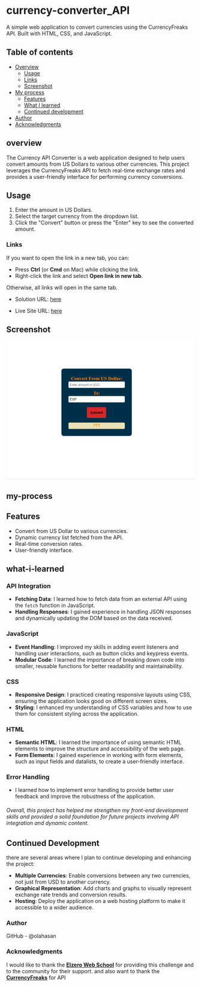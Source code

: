 # currency-converter_API
A simple web application to convert currencies using the CurrencyFreaks API. Built with HTML, CSS, and JavaScript.

## Table of contents

- [Overview](#overview)
  - [Usage](#Usage)
  - [Links](#links)
  - [Screenshot](#Screenshot)
- [My process](#my-process)
  - [Features](#Features)
  - [What I learned](#what-i-learned)
  - [Continued development](#continued-development)
- [Author](#author)
- [Acknowledgments](#Acknowledgments)


## overview
The Currency API Converter is a web application designed to help users convert amounts from US Dollars to various other currencies. This project leverages the CurrencyFreaks API to fetch real-time exchange rates and provides a user-friendly interface for performing currency conversions.

## Usage
1. Enter the amount in US Dollars.
2. Select the target currency from the dropdown list.
3. Click the "Convert" button or press the "Enter" key to see the converted amount.

### Links

If you want to open the link in a new tab, you can:

- Press **Ctrl** (or **Cmd** on Mac) while clicking the link.
- Right-click the link and select **Open link in new tab**.

Otherwise, all links will open in the same tab.


- Solution URL: [here](https://github.com/olahasan/currency-converter_API)

- Live Site URL: [here](https://olahasan.github.io/currency-converter_API/)

 ## Screenshot
 
![Screenshot](./images/screenshot.png)

## my-process

## Features
- Convert from US Dollar to various currencies.
- Dynamic currency list fetched from the API.
- Real-time conversion rates.
- User-friendly interface.

## what-i-learned

### API Integration
- **Fetching Data**: I learned how to fetch data from an external API using the `fetch` function in JavaScript.
- **Handling Responses**: I gained experience in handling JSON responses and dynamically updating the DOM based on the data received.

### JavaScript
- **Event Handling**: I improved my skills in adding event listeners and handling user interactions, such as button clicks and keypress events.
- **Modular Code**: I learned the importance of breaking down code into smaller, reusable functions for better readability and maintainability.

### CSS
- **Responsive Design**: I practiced creating responsive layouts using CSS, ensuring the application looks good on different screen sizes.
- **Styling**: I enhanced my understanding of CSS variables and how to use them for consistent styling across the application.

### HTML
- **Semantic HTML**: I learned the importance of using semantic HTML elements to improve the structure and accessibility of the web page.
- **Form Elements**: I gained experience in working with form elements, such as input fields and datalists, to create a user-friendly interface.

### Error Handling
- I learned how to implement error handling to provide better user feedback and improve the robustness of the application.

###### Overall, this project has helped me strengthen my front-end development skills and provided a solid foundation for future projects involving API integration and dynamic content.


## Continued Development
there are several areas where I plan to continue developing and enhancing the project:
- **Multiple Currencies**: Enable conversions between any two currencies, not just from USD to another currency.
- **Graphical Representation**: Add charts and graphs to visually represent exchange rate trends and conversion results.
- **Hosting**: Deploy the application on a web hosting platform to make it accessible to a wider audience.  

### Author

GitHub - @olahasan

### Acknowledgments

I would like to thank the **[Elzero Web School](https://elzero.org/)** for providing this challenge and to the community for their support. and also want to thank the **[CurrencyFreaks](https://currencyfreaks.com/)** for API




